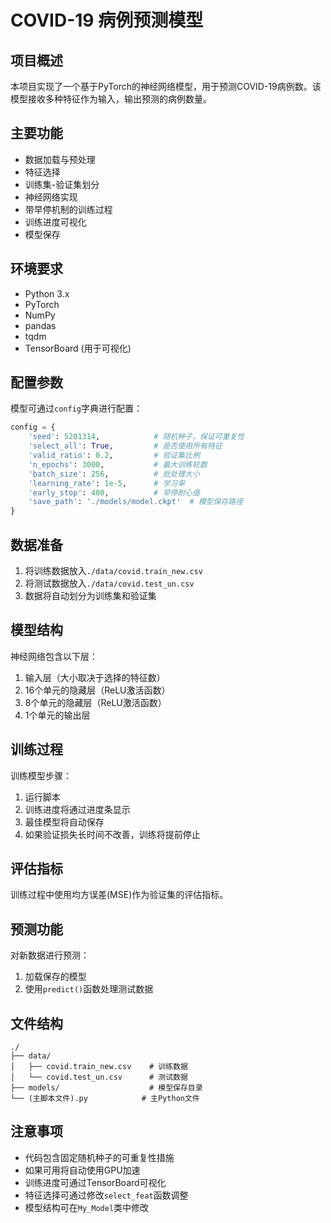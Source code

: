 # COVID-19 病例预测模型

## 项目概述

本项目实现了一个基于PyTorch的神经网络模型，用于预测COVID-19病例数。该模型接收多种特征作为输入，输出预测的病例数量。

## 主要功能

- 数据加载与预处理
- 特征选择
- 训练集-验证集划分
- 神经网络实现
- 带早停机制的训练过程
- 训练进度可视化
- 模型保存

## 环境要求

- Python 3.x
- PyTorch
- NumPy
- pandas
- tqdm
- TensorBoard (用于可视化)

## 配置参数

模型可通过`config`字典进行配置：

```python
config = {
    'seed': 5201314,            # 随机种子，保证可重复性
    'select_all': True,         # 是否使用所有特征
    'valid_ratio': 0.2,         # 验证集比例
    'n_epochs': 3000,           # 最大训练轮数
    'batch_size': 256,          # 批处理大小
    'learning_rate': 1e-5,      # 学习率
    'early_stop': 400,          # 早停耐心值
    'save_path': './models/model.ckpt'  # 模型保存路径
}
```

## 数据准备

1. 将训练数据放入`./data/covid.train_new.csv`
2. 将测试数据放入`./data/covid.test_un.csv`
3. 数据将自动划分为训练集和验证集

## 模型结构

神经网络包含以下层：
1. 输入层（大小取决于选择的特征数）
2. 16个单元的隐藏层（ReLU激活函数）
3. 8个单元的隐藏层（ReLU激活函数）
4. 1个单元的输出层

## 训练过程

训练模型步骤：
1. 运行脚本
2. 训练进度将通过进度条显示
3. 最佳模型将自动保存
4. 如果验证损失长时间不改善，训练将提前停止

## 评估指标

训练过程中使用均方误差(MSE)作为验证集的评估指标。

## 预测功能

对新数据进行预测：
1. 加载保存的模型
2. 使用`predict()`函数处理测试数据

## 文件结构

```
./
├── data/
│   ├── covid.train_new.csv    # 训练数据
│   └── covid.test_un.csv      # 测试数据
├── models/                    # 模型保存目录
└── (主脚本文件).py            # 主Python文件
```

## 注意事项

- 代码包含固定随机种子的可重复性措施
- 如果可用将自动使用GPU加速
- 训练进度可通过TensorBoard可视化
- 特征选择可通过修改`select_feat`函数调整
- 模型结构可在`My_Model`类中修改